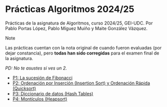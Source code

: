 # Prácticas Algoritmos 2024/25

Prácticas de la asignatura de Algoritmos, curso 2024/25, GEI-UDC. Por Pablo Portas López, Pablo Míguez Muiño y Maite González Vázquez.

>[!NOTE]
> Las prácticas cuentan con la nota original de cuando fueron evaluadas (por dejar constancia), pero **todas han sido corregidas** para el examen final de la asignatura.
>
> _PD: No te asustes si ves un 2._

- [P1: La sucesión de Fibonacci](/P1/)
- [P2: Ordenación por Inserción (Insertion Sort) y Ordenación Rápida (Quicksort)](/P2/)
- [P3: Diccionario de datos (Hash Tables)](/P3/)
- [P4: Montículos (Heapsort)](/P4/)

